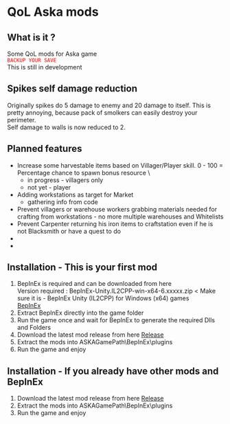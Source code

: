 # QoL Aska mods

## What is it ?
Some QoL mods for Aska game \
<code style="color:red;">BACKUP YOUR SAVE</code>\
This is still in development

## Spikes self damage reduction
Originally spikes do 5 damage to enemy and 20 damage to itself. This is pretty annoying, because pack of smolkers can easily destroy your perimeter.\
Self damage to walls is now reduced to 2.

## Planned features
- Increase some harvestable items based on Villager/Player skill. 0 - 100 = Percentage chance to spawn bonus resource \
	- in progress - villagers only
	- not yet - player
- Adding workstations as target for Market
	- gathering info from code
- Prevent villagers or warehouse workers grabbing materials needed for crafting from workstations - no more multiple warehouses and Whitelists
- Prevent Carpenter returning his iron items to craftstation even if he is not Blacksmith or have a quest to do
- 
- 



## Installation - This is your first mod
1. BepInEx is required and can be downloaded from here\
Version required : BepInEx-Unity.IL2CPP-win-x64-6.xxxxx.zip < Make sure it is - BepInEx Unity (IL2CPP) for Windows (x64) games\
[BepInEx](https://builds.bepinex.dev/projects/bepinex_be)
2. Extract BepInEx directly into the game folder
3. Run the game once and wait for BepInEx to generate the required Dlls and Folders
4. Download the latest mod release from here [Release](https://github.com/radekkpl/askaplus.bepinex.mod/releases/)
5. Extract the mods into ASKAGamePath\BepInEx\plugins
6. Run the game and enjoy

## Installation - If you already have other mods and BepInEx
1. Download the latest mod release from here [Release](https://github.com/radekkpl/askaplus.bepinex.mod/releases/)
2. Extract the mods into ASKAGamePath\BepInEx\plugins
3. Run the game and enjoy